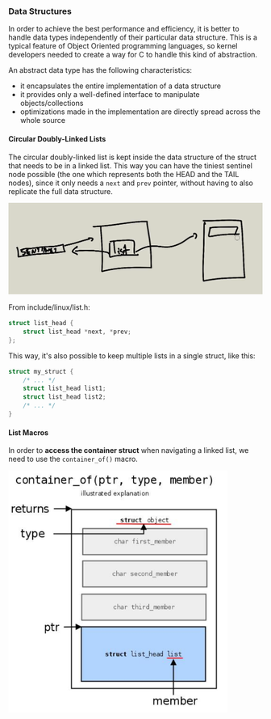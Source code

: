 ### Data Structures

In order to achieve the best performance and efficiency, it is better to handle data types independently of their particular data structure. This is a typical feature of Object Oriented programming languages, so kernel developers needed to create a way for C to handle this kind of abstraction.

An abstract data type has the following characteristics:
- it encapsulates the entire implementation of a data structure
- it provides only a well-defined interface to manipulate objects/collections
- optimizations made in the implementation are directly spread across the whole source

#### Circular Doubly-Linked Lists

The circular doubly-linked list is kept inside the data structure of the struct that needs to be in a linked list. This way you can have the tiniest sentinel node possible (the one which represents both the HEAD and the TAIL nodes), since it only needs a `next` and `prev` pointer, without having to also replicate the full data structure.

<img src=".\images\list_as_a_member_of_the_struct.png" alt="list as a member of the struct" style="zoom: 50%;" />

From include/linux/list.h:
```C
struct list_head {
    struct list_head *next, *prev;
};
```

This way, it's also possible to keep multiple lists in a single struct, like this:

```C
struct my_struct {
    /* ... */
    struct list_head list1;
    struct list_head list2;
    /* ... */
}
```

#### List Macros

In order to **access the container struct** when navigating a linked list, we need to use the `container_of()` macro.

<img src=".\images\macro_container_of.png" alt="list as a member of the struct" style="zoom: 80%;" />